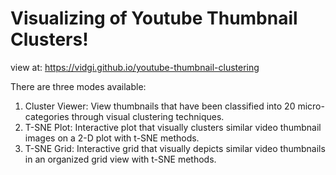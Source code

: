 # Visualizing of Youtube Thumbnail Clusters!

view at: https://vidgi.github.io/youtube-thumbnail-clustering

There are three modes available:

1. Cluster Viewer: View thumbnails that have been classified into 20 micro-categories through visual clustering techniques.
2. T-SNE Plot: Interactive plot that visually clusters similar video thumbnail images on a 2-D plot with t-SNE methods.
3. T-SNE Grid: Interactive grid that visually depicts similar video thumbnails in an organized grid view with t-SNE methods.
